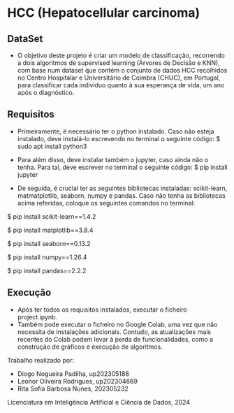# HCC (Hepatocellular carcinoma)

## DataSet

- O objetivo deste projeto é criar um modelo de classificação, recorrendo a dois algoritmos de supervised learning (Árvores de Decisão e KNN), com base num dataset que contém o conjunto de dados HCC recolhidos no Centro Hospitalar e Universitário de Coimbra (CHUC), em Portugal, para classificar cada indivíduo quanto à sua esperança de vida, um ano após o diagnóstico.


## Requisitos

* Primeiramente, é necessário ter o python instalado. Caso não esteja instalado, deve instalá-lo escrevendo no terminal o seguinte código:  $ sudo apt install python3

* Para além disso, deve instalar também o jupyter, caso ainda não o tenha. Para tal, deve escrever no terminal o seguinte código:  $ pip install jupyter

* De seguida, é crucial ter as seguintes bibliotecas instaladas:  scikit-learn, matmatplotlib, seaborn, numpy e pandas.
  Caso não tenha as bibliotecas acima referidas, coloque os seguintes comandos no terminal:

$ pip install scikit-learn==1.4.2

$ pip install matplotlib==3.8.4 

$ pip install seaborn==0.13.2

$ pip install numpy==1.26.4

$ pip install pandas==2.2.2

## Execução

* Após ter todos os requisitos instalados, executar o ficheiro project.ipynb.
* Também pode executar o ficheiro no Google Colab, uma vez que não necessita de instalações adicionais. Contudo, as atualizações mais recentes do Colab podem levar à perda de funcionalidades, como a construção de gráficos e execução de algoritmos.

Trabalho realizado por:

- Diogo Nogueira Padilha, up202305188
- Leonor Oliveira Rodrigues, up202304869
- Rita Sofia Barbosa Nunes, 202305232

Licenciatura em Inteligência Artificial e Ciência de Dados, 2024
